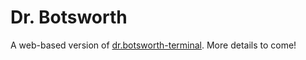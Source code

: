 # Dr. Botsworth #

A web-based version of [dr.botsworth-terminal](https://github.com/toddmazierski/dr.botsworth-terminal). More details to come!
